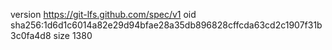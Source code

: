 version https://git-lfs.github.com/spec/v1
oid sha256:1d6d1c6014a82e29d94bfae28a35db896828cffcda63cd2c1907f31b3c0fa4d8
size 1380
